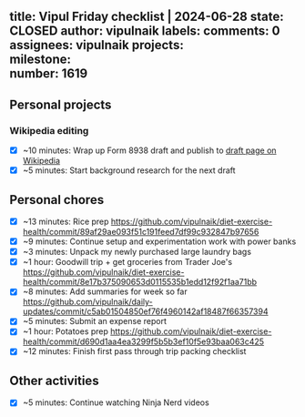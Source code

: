 title:	Vipul Friday checklist | 2024-06-28
state:	CLOSED
author:	vipulnaik
labels:	
comments:	0
assignees:	vipulnaik
projects:	
milestone:	
number:	1619
--
## Personal projects

### Wikipedia editing

- [x] ~10 minutes: Wrap up Form 8938 draft and publish to [draft page on Wikipedia](https://en.wikipedia.org/wiki/Draft:Form_8938)
- [x] ~5 minutes: Start background research for the next draft

## Personal chores

- [x] ~13 minutes: Rice prep https://github.com/vipulnaik/diet-exercise-health/commit/89af29ae093f51c191feed7df99c932847b97656
- [x] ~9 minutes: Continue setup and experimentation work with power banks
- [x] ~3 minutes: Unpack my newly purchased large laundry bags
- [x] ~1 hour: Goodwill trip + get groceries from Trader Joe's https://github.com/vipulnaik/diet-exercise-health/commit/8e17b375090653d0115535b1edd12f92f1aa71bb
- [x] ~8 minutes: Add summaries for week so far https://github.com/vipulnaik/daily-updates/commit/c5ab01504850ef76f4960142af18487f66357394
- [x] ~5 minutes: Submit an expense report
- [x] ~1 hour: Potatoes prep https://github.com/vipulnaik/diet-exercise-health/commit/d690d1aa4ea3299f5b5b3ef10f5e93baa063c425
- [x] ~12 minutes: Finish first pass through trip packing checklist

## Other activities

- [x] ~5 minutes: Continue watching Ninja Nerd videos
